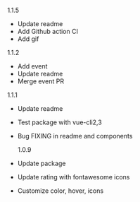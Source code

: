 1.1.5
- Update readme
- Add Github action CI
- Add gif


1.1.2
- Add event
- Update readme
- Merge event PR

1.1.1

- Update readme
- Test package with vue-cli2,3
- Bug FIXING in readme and components

  1.0.9

- Update package
- Update rating with fontawesome icons
- Customize color, hover, icons
